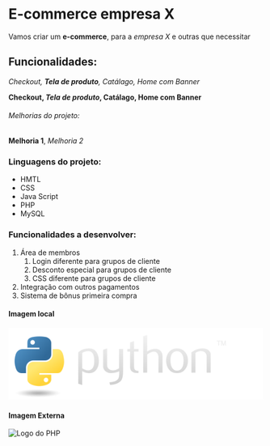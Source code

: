 # E-commerce empresa X

Vamos criar um **e-commerce**, para a *empresa X* e outras que necessitar

## Funcionalidades:

_Checkout, **Tela de produto**, Catálago, Home com Banner_

**Checkout, _Tela de produto_, Catálago, Home com Banner**

###### Melhorias do projeto:

__Melhoria 1__, _Melhoria 2_

### Linguagens do projeto:

* HMTL
* CSS
* Java Script
* PHP
* MySQL

### Funcionalidades a desenvolver:

1. Área de membros
    1. Login diferente para grupos de cliente
    2. Desconto especial para grupos de cliente
    3. CSS diferente para grupos de cliente
2. Integração com outros pagamentos
3. Sistema de bônus primeira compra

#### Imagem local

![Logo do Python](img/python-logo.png)

#### Imagem Externa

![Logo do PHP](https://www.google.com/url?sa=i&url=https%3A%2F%2Fen.wikipedia.org%2Fwiki%2FPHP&psig=AOvVaw2ObZffXtPgbq0P2KMm4FaU&ust=1755351361094000&source=images&cd=vfe&opi=89978449&ved=0CBYQjRxqFwoTCOCOlsX3jI8DFQAAAAAdAAAAABAE)


